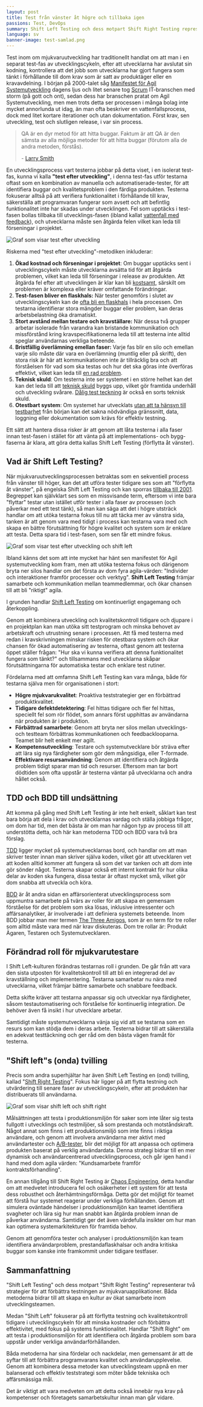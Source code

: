 ```yaml
---
layout: post
title: Test från vänster åt högre och tillbaka igen
passions: Test, DevOps
summary: Shift Left Testing och dess motpart Shift Right Testing representerar två strategier för att förbättra testningen av mjukvaruapplikationer. Båda metoderna bidrar till att skapa en kultur av ökat samarbete inom utvecklingsteamen.
language: sv
banner-image: test-samlad.png
---
```


Test inom om mjukvaruutveckling har traditionellt handlat om att man i en separat test-fas av utvecklingscykeln, efter att utvecklarna har avslutat sin kodning, kontrollera att det jobb som utvecklarna har gjort fungera som tänkt i förhållande till dom krav som är satt av produktäger eller en kravavdelning. I början på 2000-talet såg [Manifestet för Agil Systemutveckling](https://agilemanifesto.org/iso/sv/manifesto.html) dagens ljus och litet senare tog [Scrum](https://www.scrum.org/learning-series/what-is-scrum/) IT-branschen med storm (på gott och ont), sedan dess har branschen pratat om Agil Systemutveckling, men men trots detta ser processen i många bolag inte mycket annorlunda ut idag, än man ofta beskriver en vattenfallsprocess, dock med litet kortare iterationer och utan dokumentation. Först krav, sen utveckling, test och slutligen release, i var sin process.

> QA är en dyr metod för att hitta buggar. Faktum är att QA är den sämsta av alla möjliga metoder för att hitta buggar (förutom alla de andra metoden, förstås).
> 
> \- [Larry Smith](https://www.drdobbs.com/shift-left-testing/184404768)

En utvecklingsprocess vart testerna jobbar på detta viset, i en isolerat test-fas, kunna vi kalla **"test efter utveckling"**, i denna test-fas utför testarna oftast som en kombination av manuella och automatiserade-tester, för att identifiera buggar och kvalitetsproblem i den färdiga produkten. Testerna fokuserar alltså på att verifiera funktionalitet i förhållande till krav, säkerställa att programvaran fungerar som avsett och att befintlig funktionalitet inte har skadas under utvecklingen. Fel som upptäcks i test-fasen bollas tillbaka till utvecklings-fasen (ibland kallat [vattenfall med feedback](https://www.researchgate.net/figure/Waterfall-model-with-Royces-iterative-feedback-When-referring-to-the-waterfall-model-in_fig1_220631422)), och utvecklarna måste sen åtgärda felen vilket kan leda till förseningar i projektet.

 ![Graf som visar test efter utveckling](/img/posts/test-fokus_testefterutveckling.png)

Riskerna med "test efter utveckling"-metodiken inkluderar:

1. **Ökad kostnad och förseningar i projektet**: Om buggar upptäcks sent i utvecklingscykeln måste utvecklarna avsätta tid för att åtgärda problemen, vilket kan leda till förseningar i release av produkten. Att åtgärda fel efter att utvecklingen är klar kan bli [kostsamt](https://www.functionize.com/blog/the-cost-of-finding-bugs-later-in-the-sdlc), särskilt om problemen är komplexa eller kräver omfattande förändringar.
2. **Test-fasen bliver en flaskhals:** När tester genomförs i slutet av utvecklingscykeln kan de [ofta bli en flaskhals](https://shows.acast.com/the-quality-podcast/episodes/ep-7-why-is-qa-testing-often-a-bottleneck) i hela processen. Om testarna identifierar stora mängder buggar eller problem, kan deras arbetsbelastning öka dramatiskt.
3. **Stort avstånd mellan testare och kravställare:** När dessa två grupper arbetar isolerade från varandra kan bristande kommunikation och missförstånd kring kravspecifikationerna leda till att testerna inte alltid speglar användarnas verkliga beteende.
4. **Brist­fäll­ig överlämning emellan faser:** Varje fas blir en silo och emellan varje silo måste där vara en överlämning (muntlig eller på skrift), den stora risk är här att kommunikationen inte är tillräcklig bra och att förståelsen för vad som ska testas och hur det ska göras inte överföras effektivt, vilket kan leda till [en rad problem](http://www.diva-portal.org/smash/get/diva2:504444/FULLTEXT01.pdf).
5. **Teknisk skuld**: Om testerna inte ser systemet i en större helhet kan det kan det leda till att [teknisk skuld](https://www.testdevlab.com/blog/understanding-technical-debt-from-a-quality-assurance-perspective) byggs upp, vilket gör framtida underhåll och utveckling svårare. [Dålig test teckning](https://www.softwaretestinghelp.com/technical-debt-and-qa/) är också en sorts teknisk skuld.
6. **Otestbart system**: Om systemet har utvecklats [utan att ta hänsyn till testbarhet](https://medium.com/slalom-build/on-untestable-software-6e64c34bfbad) från början kan det sakna nödvändiga gränssnitt, data, loggning eller dokumentation som krävs för effektiv testning. 

Ett sätt att hantera dissa risker är att genom att låta testerna i alla faser innan test-fasen i stället för att vänta på att implementations- och bygg-faserna är klara, att göra detta kallas Shift Left Testing (förflytta åt vänster).

## Vad är Shift Left Testing?

När mjukvaruutvecklingsprocessen betraktas som en sekventiell process från vänster till höger, kan det att utföra tester tidigare ses som att "förflytta åt vänster", på engelska Shift Left Testing och kan sporras [tillbaka till 2001](https://www.drdobbs.com/shift-left-testing/184404768). Begreppet kan självklart ses som en missvisande term, eftersom vi inte bara "flyttar" testar utan istället utför tester i alla faser av processen (och påverkar med ett test tänk), så man kan säga att det i högre utsträck handlar om att utöka testarna fokus till nu att täcka mer av vänstra sida, tanken är att genom vara med tidigt i process kan testarna vara med och skapa en bättre förutsättning för högre kvalitet och system som är enklare att testa. Detta spara tid i test-fasen, som sen får ett mindre fokus. 

![Graf som visar test efter utveckling och shift left](/img/posts/test-fokus_shitleft.png)

Ibland känns det som att inte mycket har hänt sen manifestet för Agil systemutveckling kom fram, men att utöka testerna fokus och därigenom bryta ner silos handlar om det första av dom fyra agila-värden: "Individer och interaktioner framför processer och verktyg". **Shift Left Testing** främjar samarbete och kommunikation mellan teammedlemmar, och ökar chansen till att bli "riktigt" agila.

I grunden handlar [Shift Left Testing](https://testfully.io/blog/shift-left-testing/) om kontinuerligt engagemang och återkoppling.

Genom att kombinera utveckling och kvalitetskontroll tidigare och djupare i en projektplan kan man utöka sitt testprogram och minska behovet av arbetskraft och utrustning senare i processen. Att få med testerna med redan i kravskrivningen minskar risken för otestbara system och ökar chansen för ökad automatisering av testerna, oftast genom att testerna öppet ställer frågan: "Hur ska vi kunna verifiera att denna funktionalitet fungera som tänkt?" och tillsammans med utvecklarna skåpar förutsättningarna för automatiska testar och enklare test rutiner.  

Fördelarna med att omfamna Shift Left Testing kan vara många, både för testarna själva men för organisationen i stort:

- **Högre mjukvarukvalitet**: Proaktiva teststrategier ger en förbättrad produktkvalitet.
- **Tidigare defektdetektering**: Fel hittas tidigare och fler fel hittas, speciellt fel som rör flödet, som annars först upphittas av användarna när produkten är i produktion.
- **Förbättrad samarbete**: Genom att bryta ner silos mellan utvecklings- och testteam förbättras kommunikationen och feedbacklooparna. Teamet blir helt enkelt mer agilt.
- **Kompetensutveckling**: Testare och systemutvecklare bör sträva efter att lära sig nya färdigheter som gör dem mångsidiga, eller T-formade.
- **Effektivare resursanvändning**: Genom att identifiera och åtgärda problem tidigt sparar man tid och resurser. Eftersom man tar bort dödtiden som ofta uppstår är testerna väntar på utvecklarna och andra hållet också.

## TDD och BDD till undsättning

Att komma på gång med Shift Left Testing är inte helt enkelt, såklart kan test bara börja att dela i krav och utvecklarnas vardag och ställa jobbiga frågor, om dom har tid, men det bästa är om man har någon typ av process till att understötta detta, och här kan metoderna TDD och BDD vara två bra förslag.

[TDD](https://martinfowler.com/bliki/TestDrivenDevelopment.html) ligger mycket på systemutvecklarnas bord, och handlar om att man skriver tester innan man skriver själva koden, vilket gör att utvecklaren vet att koden alltid kommer att fungera så som det var tanken och att dom inte gör sönder något. Testerna skapar också ett internt kontrakt för hur olika delar av koden ska fungera, dissa testar är oftast mycket små, vilket gör dom snabba att utveckla och köra.

[BDD](https://cucumber.io/docs/bdd/) är åt andra sidan en affärsorienterat utvecklingsprocess som uppmuntra samarbete på tvärs av roller för att skapa en gemensam förståelse för det problem som ska lösas, inklusive intressenter och affärsanalytiker, är involverade i att definiera systemets beteende. Inom BDD jobbar man mer termen [The Three Amigos](https://cucumber.io/docs/bdd/who-does-what/), som är en term för tre roller som alltid måste vara med när krav diskuteras. Dom tre rollar är: Produkt Ägaren, Testaren och Systemutvecklaren.

## Förändrad roll för mjukvarutestare

I Shift Left-kulturen förändras testarnas roll i grunden. De går från att vara den sista utposten för kvalitetskontroll till att bli en integrerad del av kravställning och implementering. Testarna samarbetar nu nära med utvecklarna, vilket främjar bättre samarbete och snabbare feedback. 

Detta skifte kräver att testarna anpassar sig och utvecklar nya färdigheter, såsom testautomatisering och förståelse för kontinuerlig integration. De behöver även få insikt i hur utvecklare arbetar. 

Samtidigt måste systemutvecklarna vänja sig vid att se testarna som en resurs som kan stödja dem i deras arbete. Testerna bidrar till att säkerställa en adekvat testtäckning och ger råd om den bästa vägen framåt för testerna.

## "Shift left"s (onda) tvilling

Precis som andra superhjältar har även Shift Left Testing en (ond) tvilling, kallad "[Shift Right Testing](https://www.stickyminds.com/article/testing-unexpected-shift-right-devops-testing)". Fokus här ligger på att flytta testning och utvärdering till senare faser av utvecklingscykeln, efter att produkten har distribuerats till användarna.

![Graf som visar shift left och shift right](/img/posts/test-fokus_shitright.png)

Målsättningen att testa i produktionsmiljön för saker som inte låter sig testa fullgott i utvecklings och testmiljöer, så som prestanda och motståndskraft. Något annat som finns i ett produktionsmiljö som inte finns i riktiga användare, och genom att involvera användarna mer aktivt med användartester och [A/B-tester](https://devopedia.org/a-b-testing), blir det möjligt för att anpassa och optimera produkten baserat på verklig användardata. Denna strategi bidrar till en mer dynamisk och användarcentrerad utvecklingsprocess, och går igen hand i hand med dom agila värden: "Kundsamarbete framför kontraktsförhandling".

En annan tillgång till Shift Right Testing är [Chaos Engineering](https://devopedia.org/chaos-engineering), detta handlar om att medvetet introducera fel och osäkerheter i ett system för att testa dess robusthet och återhämtningsförmåga. Detta gör det möjligt för teamet att förstå hur systemet reagerar under verkliga förhållanden. Genom att simulera oväntade händelser i produktionsmiljön kan teamet identifiera svagheter och lära sig hur man snabbt kan åtgärda problem innan de påverkar användarna. Samtidigt ger det även värdefulla insikter om hur man kan optimera systemarkitekturen för framtida behov.

Genom att genomföra tester och analyser i produktionsmiljön kan team identifiera användarproblem, prestandaflaskhalsar och andra kritiska buggar som kanske inte framkommit under tidigare testfaser. 

## Sammanfattning

"Shift Left Testing" och dess motpart "Shift Right Testing" representerar två strategier för att förbättra testningen av mjukvaruapplikationer. Båda metoderna bidrar till att skapa en kultur av ökat samarbete inom utvecklingsteamen.

Medan "Shift Left" fokuserar på att förflytta testning och kvalitetskontroll tidigare i utvecklingscykeln för att minska kostnader och förbättra effektivitet, med fokus på systems funktionalitet. Handlar "Shift Right" om att testa i produktionsmiljön för att identifiera och åtgärda problem som bara uppstår under verkliga användarförhållanden. 

Båda metoderna har sina fördelar och nackdelar, men gemensamt är att de syftar till att förbättra programvarans kvalitet och användarupplevelse. Genom att kombinera dessa metoder kan utvecklingsteam uppnå en mer balanserad och effektiv teststrategi som möter både tekniska och affärsmässiga mål.

Det är viktigt att vara medveten om att detta också innebär nya krav på kompetenser och företagets samarbetskultur innan man går vidare.
